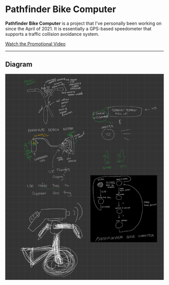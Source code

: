 # Pathfinder Bike Computer
**Pathfinder Bike Computer** is a project that I've personally been working on since the April of 2021. It is essentially a GPS-based speedometer that supports a traffic collision avoidance system.

[Watch the Promotional Video](https://www.youtube.com/watch?v=ihfITYc73SA)

---

## Diagram

![Diagram](/E743A8E7-D220-4DC3-B5E8-8931D5FC5DD2.jpeg)
